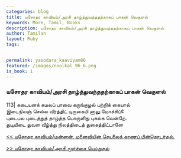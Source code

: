 ```yaml
---  
categories: blog  
title: யசோதர காவியம்/அரசி தாழ்த்துவந்ததற்காகப் பாகன் வெகுளல்
keywords: More, Tamil, Books  
description: யசோதர காவியம்/அரசி தாழ்த்துவந்ததற்காகப் பாகன் வெகுளல்
author: Tamilan  
layout: Ruby  
tags:     


permalink: yasodara_kaaviyam86  
featured: /images/noolkal_96_6.png  
is_book: 1
---  
```



### யசோதர காவியம்/அரசி தாழ்த்துவந்ததற்காகப் பாகன் வெகுளல்

113| கடையனக் கமலப் பாவை கருங்குழல் பற்றிக் கையால்  
இடைநிலஞ் செல்ல வீர்த்திட் டிருகையி னாலு மோச்சிப்¢  
புடைபல புடைத்துத் தாழ்த்த பொருளிது புகல்க வென்றே.  
துடியிடை துவள வீழ்த்து நிலத்திடைத் துகைத்திட்டானே

[<< யசோதர காவியம்/மன்னன், மனைவியின் செயலைக் காணப் பின்தொடர்தல்.](yasodara_kaaviyam85)  
  
[>> யசோதர காவியம்/அரசி மூர்ச்சை யெய்துதல்](yasodara_kaaviyam87)


